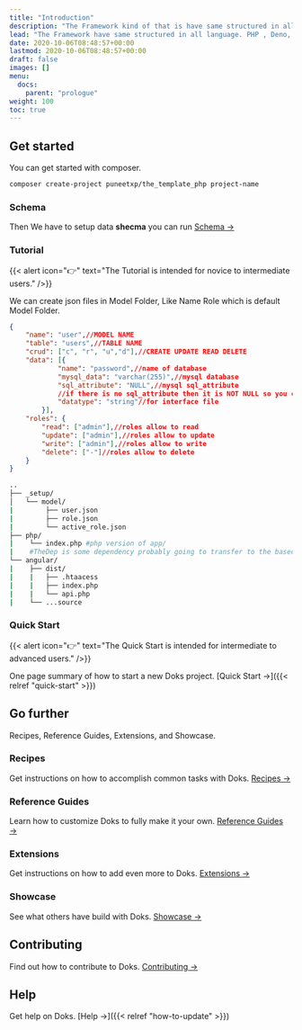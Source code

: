 ```yaml
---
title: "Introduction"
description: "The Framework kind of that is have same structured in all language. PHP , Deno, Go and Rust. Also More can possible."
lead: "The Framework have same structured in all language. PHP , Deno, Go and Rust. Also More can possible. Provide Front end binding for services and State. With some funtions over the top."
date: 2020-10-06T08:48:57+00:00
lastmod: 2020-10-06T08:48:57+00:00
draft: false
images: []
menu:
  docs:
    parent: "prologue"
weight: 100
toc: true
---
```


## Get started
You can get started with composer. 
```bash
composer create-project puneetxp/the_template_php project-name
```
### Schema

Then We have to setup data **shecma** you can run  [Schema →](/docs/recipes/project-configuration/)

### Tutorial

{{< alert icon="👉" text="The Tutorial is intended for novice to intermediate users." />}}

We can create json files in Model Folder, Like Name Role which is default Model Folder.

```json
{
    "name": "user",//MODEL NAME
    "table": "users",//TABLE NAME
    "crud": ["c", "r", "u","d"],//CREATE UPDATE READ DELETE
    "data": [{
            "name": "password",//name of database
            "mysql_data": "varchar(255)",//mysql database
            "sql_attribute": "NULL",//mysql sql_attribute 
            //if there is no sql_attribute then it is NOT NULL so you can skip it
            "datatype": "string"//for interface file
        }],
    "roles": {
        "read": ["admin"],//roles allow to read
        "update": ["admin"],//roles allow to update
        "write": ["admin"],//roles allow to write
        "delete": ["-"]//roles allow to delete
    }
}
```

```bash
..
├── _setup/
│   └── model/
|        ├── user.json
|        ├── role.json
|        └── active_role.json
├── php/
|    └── index.php #php version of app/ 
|    #TheDep is some dependency probably going to transfer to the based lib on composer / node / more
└── angular/
|    ├── dist/
|    |   ├── .htaacess 
|    |   ├── index.php
|    |   └── api.php
|    └── ...source
```

### Quick Start

{{< alert icon="👉" text="The Quick Start is intended for intermediate to advanced users." />}}

One page summary of how to start a new Doks project. [Quick Start →]({{< relref "quick-start" >}})

## Go further

Recipes, Reference Guides, Extensions, and Showcase.

### Recipes

Get instructions on how to accomplish common tasks with Doks. [Recipes →](https://getdoks.org/docs/recipes/project-configuration/)

### Reference Guides

Learn how to customize Doks to fully make it your own. [Reference Guides →](https://getdoks.org/docs/reference-guides/security/)

### Extensions

Get instructions on how to add even more to Doks. [Extensions →](https://getdoks.org/docs/extensions/breadcrumb-navigation/)

### Showcase

See what others have build with Doks. [Showcase →](https://getdoks.org/showcase/electric-blocks/)

## Contributing

Find out how to contribute to Doks. [Contributing →](https://getdoks.org/docs/contributing/how-to-contribute/)

## Help

Get help on Doks. [Help →]({{< relref "how-to-update" >}})
